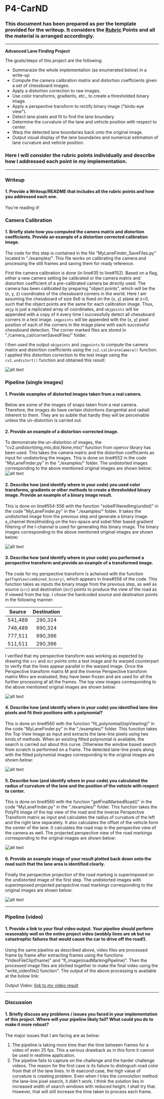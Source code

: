 # P4-CarND

### This document has been prepared as per the template provided for the writeup. It considers the [Rubric](https://review.udacity.com/#!/rubrics/571/view) Points and all the material is arranged accordingly.
---
**Advanced Lane Finding Project**

The goals/steps of this project are the following:

* Summaraize the whole implementation (as enumerated below) in a write-up
* Compute the camera calibration matrix and distortion coefficients given a set of chessboard images.
* Apply a distortion correction to raw images.
* Use color transforms, gradients, etc., to create a thresholded binary image.
* Apply a perspective transform to rectify binary image ("birds-eye view").
* Detect lane pixels and fit to find the lane boundary.
* Determine the curvature of the lane and vehicle position with respect to center.
* Warp the detected lane boundaries back onto the original image.
* Output visual display of the lane boundaries and numerical estimation of lane curvature and vehicle position.


[//]: # (Image References)

[image1]: ./examples/undistort_output.png "Undistorted"
[image2]: ./examples/Undist_Test.png "Road Transformed"
[image3]: ./examples/binary_combo_example.jpg "Binary Example"
[image4]: ./examples/warped_straight_lines.jpg "Warp Example"
[image5]: ./examples/color_fit_lines.jpg "Fit Visual"
[image6]: ./examples/example_output.jpg "Output"
[video1]: ./project_video.mp4 "Video"

### Here I will consider the rubric points individually and describe how I addressed each point in my implementation.  

---

### Writeup

#### 1. Provide a Writeup/README that includes all the rubric points and how you addressed each one.  

You're reading it!

### Camera Calibration

#### 1. Briefly state how you computed the camera matrix and distortion coefficients. Provide an example of a distortion corrected calibration image.

The code for this step is contained in the file "MyLaneFinder_SaveFiles.py" located in "./examples/". This file works on calibrating the camera and processing the still frames and saving them for ready reference.  

First the camera calibration is done (in line#35 to line#152). Based on a flag, either a new camera setting be calibrated or the camera matrix and distortion coefficient of a pre-calibrated camera be directly used. The camera has been calibrated by preparing "object points", which will be the (x, y, z) coordinates of the chessboard corners in the world. Here I am assuming the chessboard of size 9x6 is fixed on the (x, y) plane at z=0, such that the object points are the same for each calibration image.  Thus, `objp` is just a replicated array of coordinates, and `objpoints` will be appended with a copy of it every time I successfully detect all chessboard corners in a test image.  `imgpoints` will be appended with the (x, y) pixel position of each of the corners in the image plane with each successful chessboard detection. The corner marked files are stored in "./camera_cal/cornerSavedFiles/" folder.

I then used the output `objpoints` and `imgpoints` to compute the camera matrix and distortion coefficients using the `cv2.calibrateCamera()` function.  I applied this distortion correction to the test image using the `cv2.undistort()` function and obtained this result: 

![alt text][image1]

### Pipeline (single images)
#### 1. Provide examples of distorted images taken from a real camera.
Below are some of the images of snaps taken from a real camera. Therefore, the images do have certain distortions (tangential and radial) inherent to them. They are so subtle that hardly they will be perceivable unless the un-distortion is carried out. 
#### 2. Provide an example of a distortion-corrected image.

To demonstrate the un-distortion of images, the "cv2.undistort(img,mtx,dist,None,mtx)" function from opencv library has been used. This takes the camera matrix and the distortion coefficients as input for undistorting the images. This is done on line#552 in the code "MyLaneFinder.py" in the "./examples/" folder. The undistorted images corresponding to the above mentioned original images are shown below:
![alt text][image2]

#### 2. Describe how (and identify where in your code) you used color transforms, gradients or other methods to create a thresholded binary image.  Provide an example of a binary image result.

This is done on line#554-556 with the function "sobelFilteredImg(undist)" in the code "MyLaneFinder.py" in the "./examples/" folder. It takes the undistorted image from the previous step and generate a binary image. s_channel threshholding on the hsv-space and sobel filter based gradient filtering of the l-channel is used for generating this binary image. The binary images corresponding to the above mentioned original images are shown below:

![alt text][image3]

#### 3. Describe how (and identify where in your code) you performed a perspective transform and provide an example of a transformed image.

The code for my perspective transform is acheived with the function `getTopView(combined_binary)`, which appears in lines#558 of the code.  This function takes as inputs the binary image from the previous step, as well as source (`src`) and destination (`dst`) points to produce the view of the road as if viewed from the top.  I chose the hardcoded source and destination points in the following manner:

| Source        | Destination   | 
|:-------------:|:-------------:| 
| 541,489      | 290,324        | 
| 746,489      | 990,324      |
| 777,511     | 990,396      |
| 511,511      | 290,396        |

I verified that my perspective transform was working as expected by drawing the `src` and `dst` points onto a test image and its warped counterpart to verify that the lines appear parallel in the warped image. Once the Perspective transform matrix M and the Inverse Perspective transform matrix Minv are evaluated, they have been frozen and are used for all the further processing af all the frames. The top view images corresponding to the above mentioned original images are shown below:

![alt text][image4]

#### 4. Describe how (and identify where in your code) you identified lane-line pixels and fit their positions with a polynomial?

This is done on line#560 with the function "fit_polynomial(topViewImg)" in the code "MyLaneFinder.py" in the "./examples/" folder. This function takes the Top View Image as input and extracts the lane-line pixels using two kinds of methods. When an existing fitted polynomial is available, the search is carried out about this curve. Otherwise the window based search from scratch is performed on a frame. The detected lane-line pixels along with the fitted polynomial images corresponding to the original images are shown below:

![alt text][image5]

#### 5. Describe how (and identify where in your code) you calculated the radius of curvature of the lane and the position of the vehicle with respect to center.

This is done on line#560 with the function "getFinalMarkedRoad()" in the code "MyLaneFinder.py" in the "./examples/" folder. This function takes the PolyFit image of the top view of the road and the inverse Perspective Transform matrix as input and calculates the radius of curvature of the left and the right lane separately. It also calculates the offset of the vehicle form the center of the lane. It calculates the road map in the perspective view of the camera as well. The projected perspective view of the road markings corresponding to the original images are shown below:

![alt text][image5]

#### 6. Provide an example image of your result plotted back down onto the road such that the lane area is identified clearly.

Finally the perspective projection of the road marking is superimposed on the undistorted image of the first step. The undistorted images with superimposed projected perspective road markings corresponding to the original images are shown below:


![alt text][image6]

---

### Pipeline (video)

#### 1. Provide a link to your final video output.  Your pipeline should perform reasonably well on the entire project video (wobbly lines are ok but no catastrophic failures that would cause the car to drive off the road!).

Using the same pipeline as described above, video files are processed frame by frame after extracting frames using the functions "VideoFileClip(fname)" and "fl_image(roadMarkingPipeline)". Then the processed image files are stiched together to make the final video using the "write_videofile() function". The output of the above processing is available at the bolow link:

Output Video: [link to my video result](./output_videos/project_video.mp4)

---

### Discussion

#### 1. Briefly discuss any problems / issues you faced in your implementation of this project.  Where will your pipeline likely fail?  What could you do to make it more robust?

The major issues that I am facing are as below:
1. The pipeline is taking more time than the time between frames for a video of even 25 fps. This a serious drawback as in this form it cannot be used in realtime application.
2. The pipeline fails to capture on the challenge and the harder challenge videos. The reason for the first case is its failure to distingush road color from that of the lane lines. In th esecond case, the high value of curvature is creating problem. Even when I tries the convolution method the lane-line pixel search, it didn't work. I think the solution lies in increased width of search windows with reduced height. I shall try that. However, that will still increase the time taken to process each frame. 
